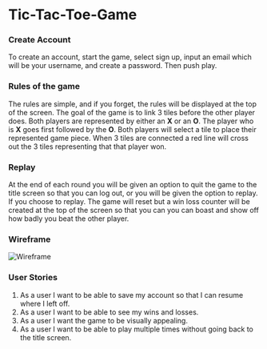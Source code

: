 # Tic-Tac-Toe-Game

### Create Account 
To create an account, start the game, select sign up, input an email which will be your username,
and create a password. Then push play.

### Rules of the game
The rules are simple, and if you forget, the rules will be displayed at the top of the screen.
The goal of the game is to link 3 tiles before the other player does. 
Both players are represented by either an **X** or an **O**. 
The player who is **X** goes first followed by the **O**.
Both players will select a tile to place their represented game piece.
When 3 tiles are connected a red line will cross out the 3 tiles representing that that player won.

### Replay
At the end of each round you will be given an option to quit the game to the title screen so that you can log out,
or you will be given the option to replay. If you choose to replay. The game will reset but a win loss counter will be 
created at the top of the screen so that you can you can boast and show off how badly you beat the other player. 


### Wireframe
![Wireframe](https://i.imgur.com/cX7XSC3.jpg)

### User Stories
  1. As a user I want to be able to save my account so that I can resume where I left off.
  2. As a user I want to be able to see my wins and losses.
  3. As a user I want the game to be visually appealing.
  4. As a user I want to be able to play multiple times without going back to the title screen. 
